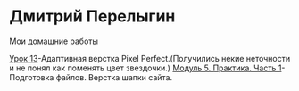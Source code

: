 # Дмитрий Перелыгин
Мои домашние работы

[Урок 13](https://perelygindmit.github.io/lesson_13/ "Адаптивная верстка")-Адаптивная верстка Pixel Perfect.(Получились некие неточности и не понял как поменять цвет звездочки.)
[Модуль 5. Практика. Часть 1](PerelyginDmit.github.io/lesson_praktik/ "Подготовка файлов. Верстка шапки сайта.")-Подготовка файлов. Верстка шапки сайта.
